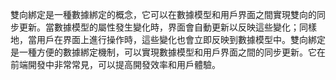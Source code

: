 雙向綁定是一種數據綁定的概念，它可以在數據模型和用戶界面之間實現雙向的同步更新。當數據模型的屬性發生變化時，界面會自動更新以反映這些變化；同樣地，當用戶在界面上進行操作時，這些變化也會立即反映到數據模型中。雙向綁定是一種方便的數據綁定機制，可以實現數據模型和用戶界面之間的同步更新。它在前端開發中非常常見，可以提高開發效率和用戶體驗。
